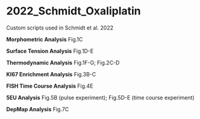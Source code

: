 # 2022_Schmidt_Oxaliplatin
Custom scripts used in Schmidt et al. 2022

**Morphometric Analysis**
Fig.1C

**Surface Tension Analysis**
Fig.1D-E

**Thermodynamic Analysis**
Fig.1F-G; Fig.2C-D

**KI67 Enrichment Analysis**
Fig.3B-C

**FISH Time Course Analysis**
Fig.4E

**5EU Analysis**
Fig.5B (pulse experiment); Fig.5D-E (time course experiment)

**DepMap Analysis**
Fig.7C
